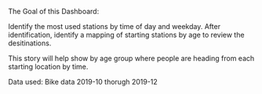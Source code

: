 The Goal of this Dashboard:

Identify the most used stations by time of day and weekday. 
After identification, identify a mapping of starting stations by age to review the desitinations. 

This story will help show by age group where people are heading from each starting location by time.  

Data used:
Bike data 2019-10 thorugh 2019-12